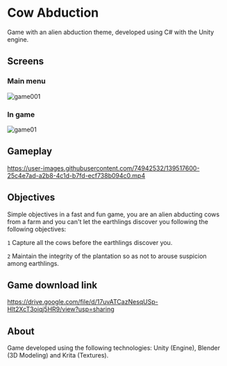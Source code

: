 # Cow Abduction

Game with an alien abduction theme, developed using C# with the Unity engine. 

## Screens

### Main menu
![game001](https://user-images.githubusercontent.com/74942532/139517285-789f8b7d-5de9-4815-a652-ffe63cb77a6e.png)

### In game
![game01](https://user-images.githubusercontent.com/74942532/139517289-8ec2ae4d-9563-4c65-ba1c-fcfc82cdb5d7.png)

## Gameplay
https://user-images.githubusercontent.com/74942532/139517600-25c4e7ad-a2b8-4c1d-b7fd-ecf738b094c0.mp4

## Objectives

Simple objectives in a fast and fun game, you are an alien abducting cows from a farm and you can't let the earthlings discover you
following the following objectives:

`1` Capture all the cows before the earthlings discover you.

`2` Maintain the integrity of the plantation so as not to arouse suspicion among earthlings.

## Game download link

https://drive.google.com/file/d/17uvATCazNesqUSp-Hlt2XcT3oiqj5HR9/view?usp=sharing

## About

Game developed using the following technologies: Unity (Engine), Blender (3D Modeling) and Krita (Textures).
